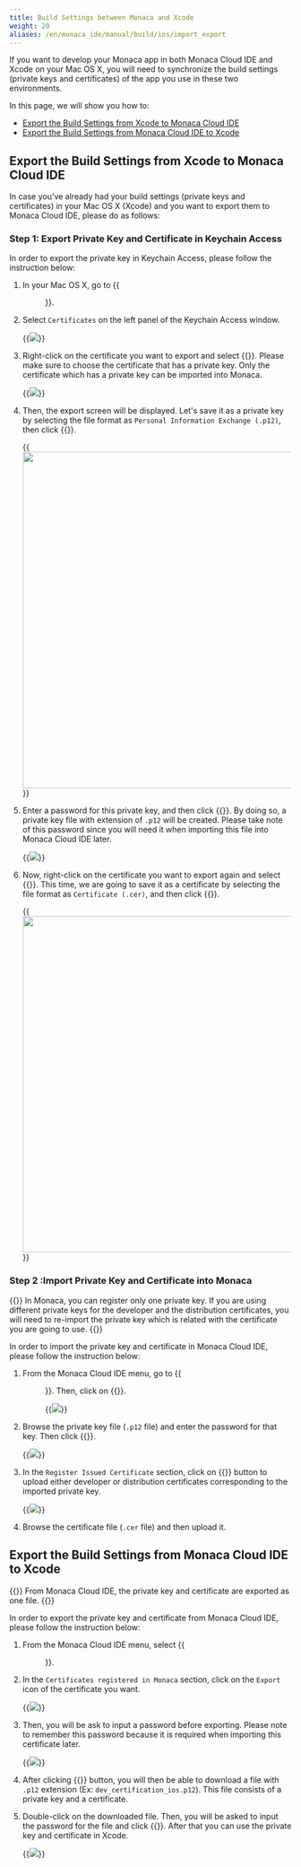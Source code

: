 ```yaml
---
title: Build Settings between Monaca and Xcode
weight: 20
aliases: /en/monaca_ide/manual/build/ios/import_export
---
```


If you want to develop your Monaca app in both Monaca Cloud IDE and
Xcode on your Mac OS X, you will need to synchronize the build settings
(private keys and certificates) of the app you use in these two
environments.

In this page, we will show you how to:

-   [Export the Build Settings from Xcode to Monaca Cloud IDE](#export-the-build-settings-from-xcode-to-monaca-cloud-ide)
-   [Export the Build Settings from Monaca Cloud IDE to Xcode](#export-the-build-settings-from-monaca-cloud-ide-to-xcode)

##  Export the Build Settings from Xcode to Monaca Cloud IDE

In case you've already had your build settings (private keys and
certificates) in your Mac OS X (Xcode) and you want to export them to
Monaca Cloud IDE, please do as follows:

### Step 1: Export Private Key and Certificate in Keychain Access

In order to export the private key in Keychain Access, please follow the
instruction below:

1.  In your Mac OS X, go to {{<menu menu1="Applications" menu2="Utilities" menu3="Keychain Access">}}.

2.  Select `Certificates` on the left panel of the Keychain Access window.

    {{<img src="/images/monaca_ide/manual/build/import_export/1.png">}}

3.  Right-click on the certificate you want to export and select {{<guilabel name="Export “CERTIFICATE NAME”">}}. Please make sure to choose the certificate that has a private key. Only the certificate which has a private key can be imported into Monaca.

    {{<img src="/images/monaca_ide/manual/build/import_export/2.png">}}

4.  Then, the export screen will be displayed. Let's save it as a
    private key by selecting the file format as
    `Personal Information Exchange (.p12)`, then click {{<guilabel name="Save">}}.

    {{<img src="/images/monaca_ide/manual/build/import_export/3.png" width="600">}}

5.  Enter a password for this private key, and then click {{<guilabel name="OK">}}. By doing
    so, a private key file with extension of `.p12` will be created.
    Please take note of this password since you will need it when
    importing this file into Monaca Cloud IDE later.

    {{<img src="/images/monaca_ide/manual/build/import_export/4.png">}}

6.  Now, right-click on the certificate you want to export again and
    select {{<guilabel name="Export “CERTIFICATE NAME”">}}. This time, we are going to save it
    as a certificate by selecting the file format as
    `Certificate (.cer)`, and then click {{<guilabel name="Save">}}.

    {{<img src="/images/monaca_ide/manual/build/import_export/5.png" width="600">}}

###  Step 2 :Import Private Key and Certificate into Monaca

{{<note>}}
    In Monaca, you can register only one private key. If you are using different private keys for the developer and the distribution certificates, you will need to re-import the private key which is related with the certificate you are going to use.
{{</note>}}

In order to import the private key and certificate in Monaca Cloud IDE,
please follow the instruction below:

1.  From the Monaca Cloud IDE menu, go to {{<menu menu1="Configure" menu2="iOS Build Settings">}}. Then, click on {{<guilabel name="Import">}}.

    {{<img src="/images/monaca_ide/manual/build/import_export/6.png">}}

2.  Browse the private key file (`.p12` file) and enter the password for
    that key. Then click {{<guilabel name="Import">}}.

    {{<img src="/images/monaca_ide/manual/build/import_export/7.png">}}

3.  In the `Register Issued Certificate` section, click on {{<guilabel name="Upload Certificate">}}
    button to upload either developer or distribution
    certificates corresponding to the imported private key.

    {{<img src="/images/monaca_ide/manual/build/import_export/8.png">}}

4.  Browse the certificate file (`.cer` file) and then upload it.

##  Export the Build Settings from Monaca Cloud IDE to Xcode

{{<note>}}
    From Monaca Cloud IDE, the private key and certificate are exported as one file.
{{</note>}}

In order to export the private key and certificate from Monaca Cloud
IDE, please follow the instruction below:

1.  From the Monaca Cloud IDE menu, select {{<menu menu1="Configure" menu2="iOS Build Settings">}}.
2.  In the `Certificates registered in Monaca` section, click on the `Export` icon of the certificate you want.

    {{<img src="/images/monaca_ide/manual/build/import_export/9.png">}}

3.  Then, you will be ask to input a password before exporting. Please
    note to remember this password because it is required when importing
    this certificate later.

    {{<img src="/images/monaca_ide/manual/build/import_export/10.png">}}

4.  After clicking {{<guilabel name="Export">}} button, you will then be able to download a
    file with `.p12` extension (Ex: `dev_certification_ios.p12`). This
    file consists of a private key and a certificate.
5.  Double-click on the downloaded file. Then, you will be asked to
    input the password for the file and click {{<guilabel name="OK">}}. After that you can use
    the private key and certificate in Xcode.

    {{<img src="/images/monaca_ide/manual/build/import_export/11.png">}}
